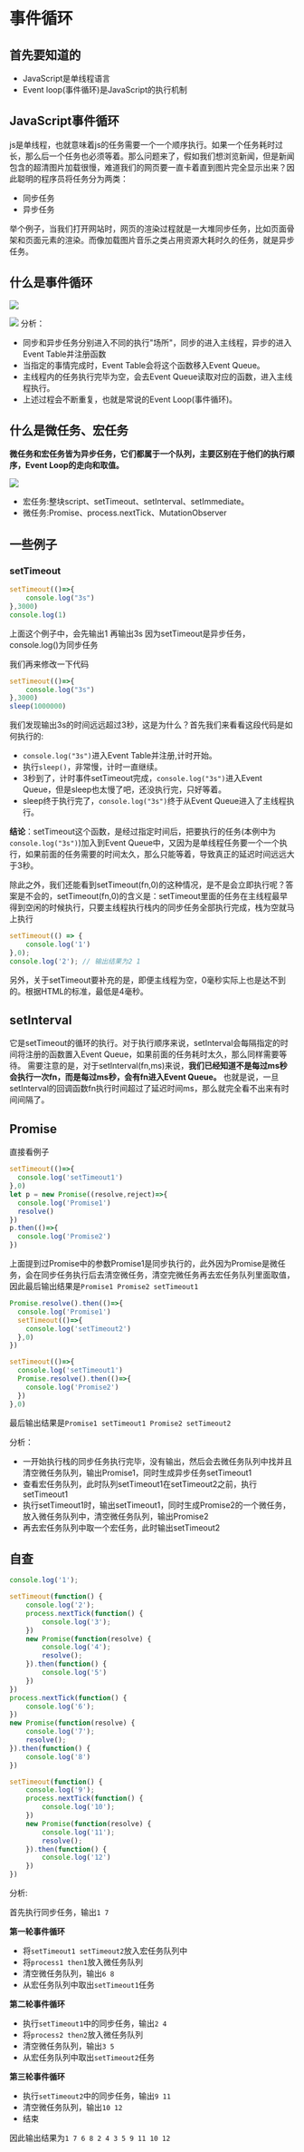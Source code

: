 # 事件循环
## 首先要知道的

* JavaScript是单线程语言
* Event loop(事件循环)是JavaScript的执行机制

## JavaScript事件循环

js是单线程，也就意味着js的任务需要一个一个顺序执行。如果一个任务耗时过长，那么后一个任务也必须等着。那么问题来了，假如我们想浏览新闻，但是新闻包含的超清图片加载很慢，难道我们的网页要一直卡着直到图片完全显示出来？因此聪明的程序员将任务分为两类：

* 同步任务
* 异步任务

举个例子，当我们打开网站时，网页的渲染过程就是一大堆同步任务，比如页面骨架和页面元素的渲染。而像加载图片音乐之类占用资源大耗时久的任务，就是异步任务。

## 什么是事件循环


![](https://user-gold-cdn.xitu.io/2018/7/14/164974fb89da87c5?imageView2/0/w/1280/h/960/format/webp/ignore-error/1)

![](https://z3.ax1x.com/2021/05/29/2A7T10.gif)
分析：

* 同步和异步任务分别进入不同的执行"场所"，同步的进入主线程，异步的进入Event Table并注册函数
* 当指定的事情完成时，Event Table会将这个函数移入Event Queue。
* 主线程内的任务执行完毕为空，会去Event Queue读取对应的函数，进入主线程执行。
* 上述过程会不断重复，也就是常说的Event Loop(事件循环)。

## 什么是微任务、宏任务

**微任务和宏任务皆为异步任务，它们都属于一个队列，主要区别在于他们的执行顺序，Event Loop的走向和取值。**

![](https://user-gold-cdn.xitu.io/2018/7/14/164974fa4b42e4af?imageView2/0/w/1280/h/960/format/webp/ignore-error/1)

* 宏任务:整块script、setTimeout、setInterval、setImmediate。
* 微任务:Promise、process.nextTick、MutationObserver

## 一些例子

### setTimeout

```js
setTimeout(()=>{
    console.log("3s")
},3000)
console.log(1)
```

上面这个例子中，会先输出1 再输出3s 因为setTimeout是异步任务，console.log()为同步任务<br>

我们再来修改一下代码
```js
setTimeout(()=>{
    console.log("3s")
},3000)
sleep(1000000)
```
我们发现输出3s的时间远远超过3秒，这是为什么？首先我们来看看这段代码是如何执行的:

* ```console.log("3s")```进入Event Table并注册,计时开始。
* 执行```sleep()```，非常慢，计时一直继续。
* 3秒到了，计时事件setTimeout完成，```console.log("3s")```进入Event Queue，但是sleep也太慢了吧，还没执行完，只好等着。
* sleep终于执行完了，```console.log("3s")```终于从Event Queue进入了主线程执行。

**结论**：setTimeout这个函数，是经过指定时间后，把要执行的任务(本例中为```console.log("3s")```)加入到Event Queue中，又因为是单线程任务要一个一个执行，如果前面的任务需要的时间太久，那么只能等着，导致真正的延迟时间远远大于3秒。

除此之外，我们还能看到setTimeout(fn,0)的这种情况，是不是会立即执行呢？答案是不会的，setTimeout(fn,0)的含义是：setTimeout里面的任务在主线程最早得到空闲的时候执行，只要主线程执行栈内的同步任务全部执行完成，栈为空就马上执行
```js
setTimeout(() => {
    console.log('1')
},0);
console.log('2'); // 输出结果为2 1
```
另外，关于setTimeout要补充的是，即便主线程为空，0毫秒实际上也是达不到的。根据HTML的标准，最低是4毫秒。

## setInterval

它是setTimeout的循环的执行。对于执行顺序来说，setInterval会每隔指定的时间将注册的函数置入Event Queue，如果前面的任务耗时太久，那么同样需要等待。
需要注意的是，对于setInterval(fn,ms)来说，**我们已经知道不是每过ms秒会执行一次fn，而是每过ms秒，会有fn进入Event Queue。** 也就是说，一旦setInterval的回调函数fn执行时间超过了延迟时间ms，那么就完全看不出来有时间间隔了。


## Promise

直接看例子

```js
setTimeout(()=>{
  console.log('setTimeout1')
},0)
let p = new Promise((resolve,reject)=>{
  console.log('Promise1')
  resolve()
})
p.then(()=>{
  console.log('Promise2')    
})
```

上面提到过Promise中的参数Promise1是同步执行的，此外因为Promise是微任务，会在同步任务执行后去清空微任务，清空完微任务再去宏任务队列里面取值，因此最后输出结果是```Promise1 Promise2 setTimeout1```

```js
Promise.resolve().then(()=>{
  console.log('Promise1')  
  setTimeout(()=>{
    console.log('setTimeout2')
  },0)
})

setTimeout(()=>{
  console.log('setTimeout1')
  Promise.resolve().then(()=>{
    console.log('Promise2')    
  })
},0)
```

最后输出结果是```Promise1 setTimeout1 Promise2 setTimeout2```

分析：

*  一开始执行栈的同步任务执行完毕，没有输出，然后会去微任务队列中找并且清空微任务队列，输出Promise1，同时生成异步任务setTimeout1
* 查看宏任务队列，此时队列setTimeout1在setTimeout2之前，执行setTimeout1
* 执行setTimeout1时，输出setTimeout1，同时生成Promise2的一个微任务，放入微任务队列中，清空微任务队列，输出Promise2
* 再去宏任务队列中取一个宏任务，此时输出setTimeout2

## 自查

```js
console.log('1');

setTimeout(function() {
    console.log('2');
    process.nextTick(function() {
        console.log('3');
    })
    new Promise(function(resolve) {
        console.log('4');
        resolve();
    }).then(function() {
        console.log('5')
    })
})
process.nextTick(function() {
    console.log('6');
})
new Promise(function(resolve) {
    console.log('7');
    resolve();
}).then(function() {
    console.log('8')
})

setTimeout(function() {
    console.log('9');
    process.nextTick(function() {
        console.log('10');
    })
    new Promise(function(resolve) {
        console.log('11');
        resolve();
    }).then(function() {
        console.log('12')
    })
})
```

分析:

首先执行同步任务，输出```1 7```

**第一轮事件循环**

* 将```setTimeout1 setTimeout2```放入宏任务队列中
* 将```process1 then1```放入微任务队列
* 清空微任务队列，输出```6 8```
* 从宏任务队列中取出```setTimeout1```任务

**第二轮事件循环**

* 执行```setTimeout1```中的同步任务，输出```2 4```
* 将```process2 then2```放入微任务队列
* 清空微任务队列，输出```3 5```
* 从宏任务队列中取出```setTimeout2```任务

**第三轮事件循环**

* 执行```setTimeout2```中的同步任务，输出```9 11```
* 清空微任务队列，输出```10 12```
* 结束

因此输出结果为```1 7 6 8 2 4 3 5 9 11 10 12```
